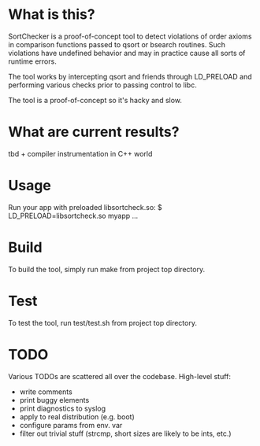# What is this?

SortChecker is a proof-of-concept tool to detect violations
of order axioms in comparison functions passed to qsort
or bsearch routines. Such violations have undefined behavior
and may in practice cause all sorts of runtime errors.

The tool works by intercepting qsort and friends through LD_PRELOAD
and performing various checks prior to passing control to libc.

The tool is a proof-of-concept so it's hacky and slow.

# What are current results?

tbd + compiler instrumentation in C++ world

# Usage

Run your app with preloaded libsortcheck.so:
 $ LD_PRELOAD=libsortcheck.so myapp ...

# Build

To build the tool, simply run make from project top directory.

# Test

To test the tool, run test/test.sh from project top directory.

# TODO

Various TODOs are scattered all over the codebase.
High-level stuff:
* write comments
* print buggy elements
* print diagnostics to syslog
* apply to real distribution (e.g. boot)
* configure params from env. var
* filter out trivial stuff (strcmp, short sizes are likely to be ints, etc.)

